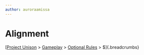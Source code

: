 ```yaml
---
author: auroraamissa
---
```


# Alignment
[[Project Unison]() > [Gameplay]() > [Optional Rules]() > $]{.breadcrumbs}
